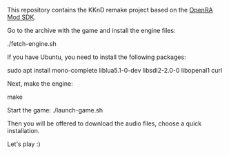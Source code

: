 This repository contains the KKnD remake project based on the [OpenRA Mod SDK](https://github.com/OpenRA/OpenRAModSDK).

Go to the archive with the game and install the engine files:

 ./fetch-engine.sh

If you have Ubuntu, you need to install the following packages:

 sudo apt install mono-complete liblua5.1-0-dev libsdl2-2.0-0 libopenal1 curl


Next, make the engine:

 make


Start the game:
 ./launch-game.sh

Then you will be offered to download the audio files, choose a quick installation.


Let's play :)
